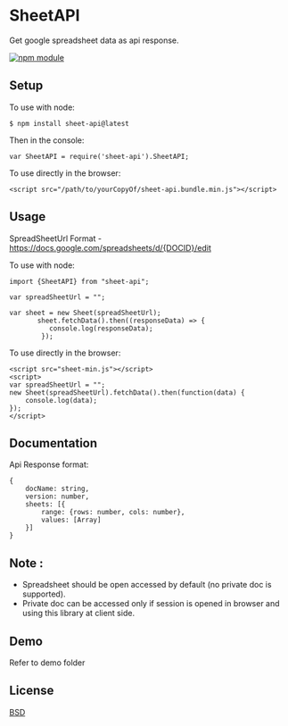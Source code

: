 # SheetAPI

Get google spreadsheet data as api response.

[![npm module](https://d25lcipzij17d.cloudfront.net/badge.svg?id=js&type=6&v=0.0.1&x2=0)](https://www.npmjs.org/package/sheet-api)


## Setup

To use with node:

```
$ npm install sheet-api@latest
```

Then in the console:

```
var SheetAPI = require('sheet-api').SheetAPI;
```

To use directly in the browser:

```
<script src="/path/to/yourCopyOf/sheet-api.bundle.min.js"></script>
```

## Usage

SpreadSheetUrl Format - https://docs.google.com/spreadsheets/d/{DOCID}/edit

To use with node:

```
import {SheetAPI} from "sheet-api";

var spreadSheetUrl = "";

var sheet = new Sheet(spreadSheetUrl);
       sheet.fetchData().then((responseData) => {
          console.log(responseData);
        });

``` 

To use directly in the browser:

``` 
<script src="sheet-min.js"></script>
<script>
var spreadSheetUrl = "";
new Sheet(spreadSheetUrl).fetchData().then(function(data) {
    console.log(data);
});
</script>

``` 

## Documentation

Api Response format:

```
{
    docName: string,
    version: number,
    sheets: [{
        range: {rows: number, cols: number},
        values: [Array]
    }]
} 
```

## Note : 
- Spreadsheet should be open accessed by default (no private doc is supported). 
- Private doc can be accessed only if session is opened in browser and using this library at client side.

## Demo

Refer to demo folder

## License

[BSD](./LICENSE)
